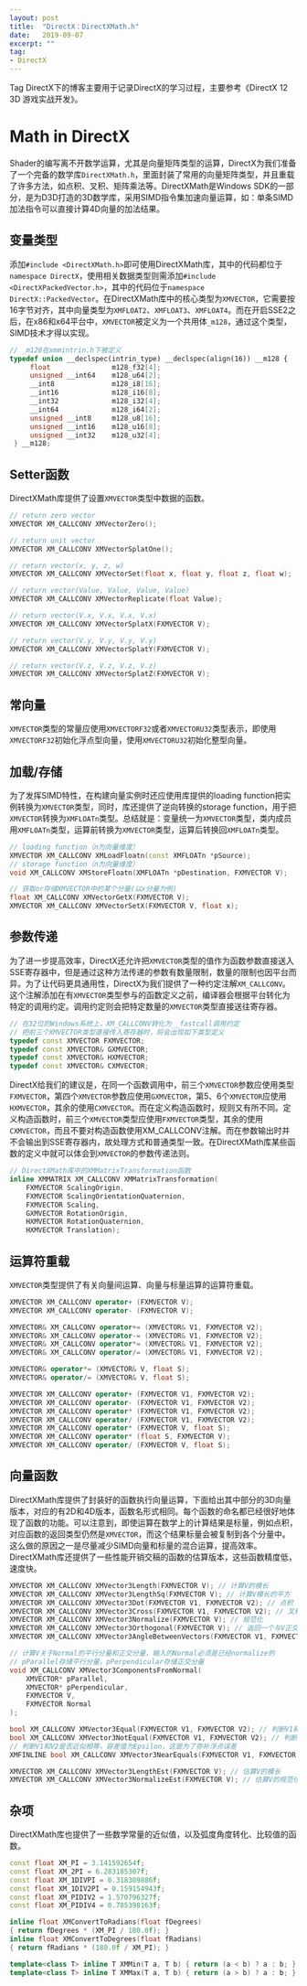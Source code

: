 ```yaml
---
layout: post
title:  "DirectX：DirectXMath.h"
date:   2019-09-07
excerpt: ""
tag:
- DirectX
---
```


Tag DirectX下的博客主要用于记录DirectX的学习过程，主要参考《DirectX 12 3D 游戏实战开发》。

# Math in DirectX

Shader的编写离不开数学运算，尤其是向量矩阵类型的运算，DirectX为我们准备了一个完备的数学库`DirectXMath.h`，里面封装了常用的向量矩阵类型，并且重载了许多方法，如点积、叉积、矩阵乘法等。DirectXMath是Windows SDK的一部分，是为D3D打造的3D数学库，采用SIMD指令集加速向量运算，如：单条SIMD加法指令可以直接计算4D向量的加法结果。

## 变量类型

添加`#include <DirectXMath.h>`即可使用DirectXMath库，其中的代码都位于`namespace DirectX`，使用相关数据类型则需添加`#include <DirectXPackedVector.h>`，其中的代码位于`namespace DirectX::PackedVector`。在DirectXMath库中的核心类型为`XMVECTOR`，它需要按16字节对齐，其中向量类型为`XMFLOAT2`、`XMFLOAT3`、`XMFLOAT4`。而在开启SSE2之后，在x86和x64平台中，`XMVECTOR`被定义为一个共用体`_m128`，通过这个类型，SIMD技术才得以实现。

```c++
// _m128在xmmintrin.h下被定义
typedef union __declspec(intrin_type) __declspec(align(16)) __m128 {
     float               m128_f32[4];
     unsigned __int64    m128_u64[2];
     __int8              m128_i8[16];
     __int16             m128_i16[8];
     __int32             m128_i32[4];
     __int64             m128_i64[2];
     unsigned __int8     m128_u8[16];
     unsigned __int16    m128_u16[8];
     unsigned __int32    m128_u32[4];
 } __m128;
```

## Setter函数

DirectXMath库提供了设置`XMVECTOR`类型中数据的函数。

```c++
// return zero vector
XMVECTOR XM_CALLCONV XMVectorZero();

// return unit vector
XMVECTOR XM_CALLCONV XMVectorSplatOne();

// return vector(x, y, z, w)
XMVECTOR XM_CALLCONV XMVectorSet(float x, float y, float z, float w);

// return vector(Value, Value, Value, Value)
XMVECTOR XM_CALLCONV XMVectorReplicate(float Value);

// return vector(V.x, V.x, V.x, V.x)
XMVECTOR XM_CALLCONV XMVectorSplatX(FXMVECTOR V);

// return vector(V.y, V.y, V.y, V.y)
XMVECTOR XM_CALLCONV XMVectorSplatY(FXMVECTOR V);

// return vector(V.z, V.z, V.z, V.z)
XMVECTOR XM_CALLCONV XMVectorSplatZ(FXMVECTOR V);
```

## 常向量

`XMVECTOR`类型的常量应使用`XMVECTORF32`或者`XMVECTORU32`类型表示，即使用`XMVECTORF32`初始化浮点型向量，使用`XMVECTORU32`初始化整型向量。

## 加载/存储

为了发挥SIMD特性，在构建向量实例时还应使用库提供的loading function把实例转换为`XMVECTOR`类型，同时，库还提供了逆向转换的storage function，用于把`XMVECTOR`转换为`XMFLOATn`类型。总结就是：变量统一为`XMVECTOR`类型，类内成员用`XMFLOATn`类型，运算前转换为`XMVECTOR`类型，运算后转换回`XMFLOATn`类型。

```c++
// loading function（n为向量维度）
XMVECTOR XM_CALLCONV XMLoadFloatn(const XMFLOATn *pSource);
// storage function（n为向量维度）
void XM_CALLCONV XMStoreFloatn(XMFLOATn *pDestination, FXMVECTOR V);

// 获取or存储XMVECTOR中的某个分量(以x分量为例)
float XM_CALLCONV XMVectorGetX(FXMVECTOR V);
XMVECTOR XM_CALLCONV XMVectorSetX(FXMVECTOR V, float x);
```

## 参数传递

为了进一步提高效率，DirectX还允许把`XMVECTOR`类型的值作为函数参数直接送入SSE寄存器中，但是通过这种方法传递的参数有数量限制，数量的限制也因平台而异。为了让代码更具通用性，DirectX为我们提供了一种约定注解`XM_CALLCONV`。这个注解添加在有`XMVECTOR`类型参与的函数定义之前，编译器会根据平台转化为特定的调用约定。调用约定则会把特定数量的`XMVECTOR`类型直接送往寄存器。

```c++
// 在32位的Windows系统上，XM_CALLCONV转化为__fastcall调用约定
// 把前三个XMVECTOR类型直接传入寄存器时，将会出现如下类型定义
typedef const XMVECTOR FXMVECTOR;
typedef const XMVECTOR& GXMVECTOR;
typedef const XMVECTOR& HXMVECTOR;
typedef const XMVECTOR& CXMVECTOR;
```

DirectX给我们的建议是，在同一个函数调用中，前三个`XMVECTOR`参数应使用类型`FXMVECTOR`，第四个`XMVECTOR`参数应使用`GXMVECTOR`，第5、6个`XMVECTOR`应使用`HXMVECTOR`，其余的使用`CXMVECTOR`。而在定义构造函数时，规则又有所不同。定义构造函数时，前三个`XMVECTOR`类型应使用`FXMVECTOR`类型，其余的使用`CXMVECTOR`，而且不要对构造函数使用XM_CALLCONV注解。而在参数输出时并不会输出到SSE寄存器内，故处理方式和普通类型一致。在DirectXMath库某些函数的定义中就可以体会到`XMVECTOR`的参数传递法则。

```c++
// DirectXMath库中的XMMatrixTransformation函数
inline XMMATRIX XM_CALLCONV XMMatrixTransformation(
	FXMVECTOR ScalingOrigin,
	FXMVECTOR ScalingOrientationQuaternion,
	FXMVECTOR Scaling,
	GXMVECTOR RotationOrigin,
	HXMVECTOR RotationQuaternion,
	HXMVECTOR Translation);
```

## 运算符重载

`XMVECTOR`类型提供了有关向量间运算、向量与标量运算的运算符重载。

```c++
XMVECTOR XM_CALLCONV operator+ (FXMVECTOR V);
XMVECTOR XM_CALLCONV operator- (FXMVECTOR V);

XMVECTOR& XM_CALLCONV operator+= (XMVECTOR& V1, FXMVECTOR V2);
XMVECTOR& XM_CALLCONV operator-= (XMVECTOR& V1, FXMVECTOR V2);
XMVECTOR& XM_CALLCONV operator*= (XMVECTOR& V1, FXMVECTOR V2);
XMVECTOR& XM_CALLCONV operator/= (XMVECTOR& V1, FXMVECTOR V2);

XMVECTOR& operator*= (XMVECTOR& V, float S);
XMVECTOR& operator/= (XMVECTOR& V, float S);

XMVECTOR XM_CALLCONV operator+ (FXMVECTOR V1, FXMVECTOR V2);
XMVECTOR XM_CALLCONV operator- (FXMVECTOR V1, FXMVECTOR V2);
XMVECTOR XM_CALLCONV operator* (FXMVECTOR V1, FXMVECTOR V2);
XMVECTOR XM_CALLCONV operator/ (FXMVECTOR V1, FXMVECTOR V2);
XMVECTOR XM_CALLCONV operator* (FXMVECTOR V, float S);
XMVECTOR XM_CALLCONV operator* (float S, FXMVECTOR V);
XMVECTOR XM_CALLCONV operator/ (FXMVECTOR V, float S);
```

## 向量函数

DirectXMath库提供了封装好的函数执行向量运算，下面给出其中部分的3D向量版本，对应的有2D和4D版本，函数名形式相同。每个函数的命名都已经很好地体现了函数的功能。可以注意到，即使运算在数学上的计算结果是标量，例如点积，对应函数的返回类型仍然是`XMVECTOR`，而这个结果标量会被复制到各个分量中。这么做的原因之一是尽量减少SIMD向量和标量的混合运算，提高效率。DirectXMath库还提供了一些性能开销交稿的函数的估算版本，这些函数精度低，速度快。

```c++
XMVECTOR XM_CALLCONV XMVector3Length(FXMVECTOR V); // 计算V的模长
XMVECTOR XM_CALLCONV XMVector3LengthSq(FXMVECTOR V); // 计算V模长的平方
XMVECTOR XM_CALLCONV XMVector3Dot(FXMVECTOR V1, FXMVECTOR V2); // 点积
XMVECTOR XM_CALLCONV XMVector3Cross(FXMVECTOR V1, FXMVECTOR V2); // 叉积
XMVECTOR XM_CALLCONV XMVector3Normalize(FXMVECTOR V); // 规范化
XMVECTOR XM_CALLCONV XMVector3Orthogonal(FXMVECTOR V); // 返回一个与V正交的向量
XMVECTOR XM_CALLCONV XMVector3AngleBetweenVectors(FXMVECTOR V1, FXMVECTOR V2); // 计算向量间的夹角

// 计算V关于Normal的平行分量和正交分量，输入的Normal必须是已经normalize的
// pParallel存储平行分量，pPerpendicular存储正交分量
void XM_CALLCONV XMVector3ComponentsFromNormal(
	XMVECTOR* pParallel,
	XMVECTOR* pPerpendicular,
	FXMVECTOR V,
	FXMVECTOR Normal
);

bool XM_CALLCONV XMVector3Equal(FXMVECTOR V1, FXMVECTOR V2); // 判断V1和V2是否相同
bool XM_CALLCONV XMVector3NotEqual(FXMVECTOR V1, FXMVECTOR V2); // 判断V1和V2是否不同
// 判断V1和V2是否近似相等，容差值为Epsilon，这是为了弥补浮点误差
XMFINLINE bool XM_CALLCONV XMVector3NearEquals(FXMVECTOR V1, FXMVECTOR V2, FXMVECTOR Epsilon);

XMVECTOR XM_CALLCONV XMVector3LengthEst(FXMVECTOR V); // 估算V的模长
XMVECTOR XM_CALLCONV XMVector3NormalizeEst(FXMVECTOR V); // 估算V的规范化向量
```

## 杂项

DirectXMath库也提供了一些数学常量的近似值，以及弧度角度转化、比较值的函数。

```c++
const float XM_PI = 3.141592654f;
const float XM_2PI = 6.283185307f;
const float XM_1DIVPI = 0.318309886f;
const float XM_1DIV2PI = 0.159154943f;
const float XM_PIDIV2 = 1.570796327f;
const float XM_PIDIV4 = 0.785398163f;

inline float XMConvertToRadians(float fDegrees)
{ return fDegrees * (XM_PI / 180.0f); }
inline float XMConvertToDegrees(float fRadians)
{ return fRadians * (180.0f / XM_PI); }

template<class T> inline T XMMin(T a, T b) { return (a < b) ? a : b; }
template<class T> inline T XMMax(T a, T b) { return (a > b) ? a : b; }
```

